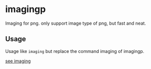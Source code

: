 imagingp
===========
Imaging for png. only support image type of png, but fast and neat.

## Usage

Usage like `imaging` but replace the command imaging of imagingp.

[see imaging](https://github.com/switer/imaging#usage)
